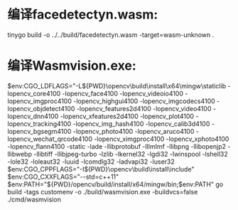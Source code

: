 # 编译facedetectyn.wasm:
tinygo build -o ../../build/facedetectyn.wasm -target=wasm-unknown .

# 编译Wasmvision.exe:
$env:CGO_LDFLAGS="-L${PWD}\opencv\build\install\x64\mingw\staticlib -lopencv_core4100 -lopencv_face4100 -lopencv_videoio4100 -lopencv_imgproc4100 -lopencv_highgui4100 -lopencv_imgcodecs4100 -lopencv_objdetect4100 -lopencv_features2d4100 -lopencv_video4100 -lopencv_dnn4100 -lopencv_xfeatures2d4100 -lopencv_plot4100 -lopencv_tracking4100 -lopencv_img_hash4100 -lopencv_calib3d4100 -lopencv_bgsegm4100 -lopencv_photo4100 -lopencv_aruco4100 -lopencv_wechat_qrcode4100 -lopencv_ximgproc4100 -lopencv_xphoto4100 -lopencv_flann4100 -static -lade -llibprotobuf -lIlmImf -llibpng -llibopenjp2 -llibwebp -llibtiff -llibjpeg-turbo -lzlib -lkernel32 -lgdi32 -lwinspool -lshell32 -lole32 -loleaut32 -luuid -lcomdlg32 -ladvapi32 -luser32
$env:CGO_CPPFLAGS="-I${PWD}\opencv\build\install\include"
$env:CGO_CXXFLAGS="--std=c++11"
$env:PATH="${PWD}/opencv/build/install/x64/mingw/bin;$env:PATH"
go build -tags customenv -o ./build/wasmvision.exe -buildvcs=false ./cmd/wasmvision